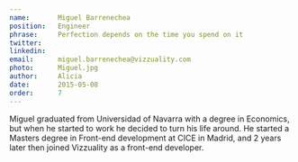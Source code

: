 ```yaml
---
name:       Miguel Barrenechea
position:   Engineer
phrase:     Perfection depends on the time you spend on it
twitter:    
linkedin:   
email:      miguel.barrenechea@vizzuality.com
photo:      Miguel.jpg
author:     Alicia
date:       2015-05-08
order: 		7
---
```


Miguel graduated from Universidad of Navarra with a degree in Economics, but when he started to work he decided to turn his life around. He started a Masters degree in Front-end development at CICE in Madrid, and 2 years later then joined Vizzuality as a front-end developer.